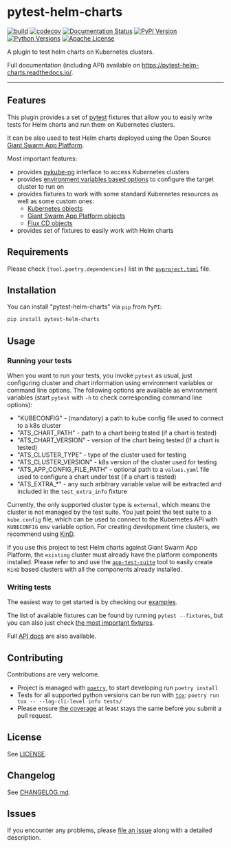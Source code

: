 # pytest-helm-charts

[![build](https://github.com/giantswarm/pytest-helm-charts/actions/workflows/main.yml/badge.svg)](https://github.com/giantswarm/pytest-helm-charts/actions/workflows/main.yml/badge.svg)
[![codecov](https://codecov.io/gh/giantswarm/pytest-helm-charts/branch/master/graph/badge.svg)](https://codecov.io/gh/giantswarm/pytest-helm-charts)
[![Documentation Status](https://readthedocs.org/projects/pytest-helm-charts/badge/?version=latest)](https://pytest-helm-charts.readthedocs.io/en/latest/?badge=latest)
[![PyPI Version](https://img.shields.io/pypi/v/pytest-helm-charts.svg)](https://pypi.org/project/pytest-helm-charts/)
[![Python Versions](https://img.shields.io/pypi/pyversions/pytest-helm-charts.svg)](https://pypi.org/project/pytest-helm-charts/)
[![Apache License](https://img.shields.io/badge/license-apache-blue.svg)](https://pypi.org/project/pytest-helm-charts/)

A plugin to test helm charts on Kubernetes clusters.

Full documentation (including API) available on <https://pytest-helm-charts.readthedocs.io/>.

---

## Features

This plugin provides a set of [pytest](https://docs.pytest.org/) fixtures that allow you to easily
write tests for Helm charts and run them on Kubernetes clusters.

It can be also used to test Helm charts deployed using the Open Source
[Giant Swarm App Platform](https://docs.giantswarm.io/basics/app-platform/).

Most important features:

- provides [pykube-ng](http://pykube.readthedocs.io/) interface to access Kubernetes clusters
- provides [environment variables based options](#usage) to configure the target cluster to run on
- provides fixtures to work with some standard Kubernetes resources as well as some custom ones:
  - [Kubernetes objects](pytest_helm_charts.k8s)
  - [Giant Swarm App Platform objects](pytest_helm_charts.giantswarm_app_platform)
  - [Flux CD objects](pytest_helm_charts.flux)
- provides set of fixtures to easily work with Helm charts

## Requirements

Please check `[tool.poetry.dependencies]` list in the [`pyproject.toml`](pyproject.toml) file.

## Installation

You can install "pytest-helm-charts" via `pip` from `PyPI`:

```bash
pip install pytest-helm-charts
```

## Usage

### Running your tests

When you want to run your tests, you invoke `pytest` as usual, just configuring
cluster and chart information using environment variables or command line options.
The following options are available as environment variables (start `pytest` with `-h`
to check corresponding command line options):

- "KUBECONFIG" - (mandatory) a path to kube config file used to connect to a k8s cluster
- "ATS_CHART_PATH" - path to a chart being tested (if a chart is tested)
- "ATS_CHART_VERSION" - version of the chart being tested (if a chart is tested)
- "ATS_CLUSTER_TYPE" - type of the cluster used for testing
- "ATS_CLUSTER_VERSION" - k8s version of the cluster used for testing
- "ATS_APP_CONFIG_FILE_PATH" - optional path to a `values.yaml` file used to configure a chart under test
(if a chart is tested)
- "ATS_EXTRA_*" - any such arbitrary variable value will be extracted and included in the `test_extra_info` fixture

Currently, the only supported cluster type is `external`, which means the cluster is not
managed by the test suite. You just point the test suite to a `kube.config` file,
which can be used to connect to the Kubernetes API with `KUBECONFIG` env variable
option. For creating development time clusters, we recommend using
[KinD](https://kind.sigs.k8s.io/).

If you use this project to test Helm charts against Giant Swarm App Platform, the `existing`
cluster must already have the platform components installed. Please refer to and use
the [`app-test-suite`](https://github.com/giantswarm/app-test-suite) tool to easily
create `KinD` based clusters with all the components already installed.

### Writing tests

The easiest way to get started is by checking our
[examples](https://pytest-helm-charts.readthedocs.io/en/latest/examples/basic).

The list of available fixtures can be found by running `pytest --fixtures`, but
you can also just check [the most important fixtures](docs/fixtures.md).

Full [API docs](https://pytest-helm-charts.readthedocs.io/en/latest/api/pytest_helm_charts/)
are also available.

## Contributing

Contributions are very welcome.

- Project is managed with [`poetry`](https://python-poetry.org/),
  to start developing run `poetry install`
- Tests for all supported python versions can be run with [`tox`](https://tox.readthedocs.io/):
  `poetry run tox -- --log-cli-level info tests/`
- Please ensure
  [the coverage](https://codecov.io/gh/giantswarm/pytest-helm-charts/)
  at least stays the same before you submit a pull request.

## License

See [LICENSE](LICENSE).

## Changelog

See [CHANGELOG.md](CHANGELOG.md).

## Issues

If you encounter any problems, please [file an issue](https://github.com/giantswarm/pytest-helm-charts/issues)
along with a detailed description.
